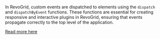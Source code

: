 In RevoGrid, custom events are dispatched to elements using the `dispatch` and `dispatchByEvent` functions. These functions are essential for creating responsive and interactive plugins in RevoGrid, ensuring that events propagate correctly to the top level of the application.

[Read more here](../types/README#dispatch-)


